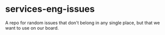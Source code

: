 # services-eng-issues
A repo for random issues that don't belong in any single place, but that we want to use on our board.

